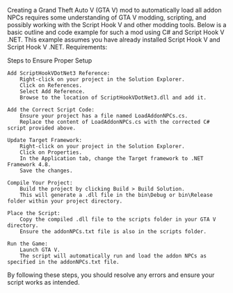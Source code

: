 Creating a Grand Theft Auto V (GTA V) mod to automatically load all addon NPCs requires some understanding of GTA V modding, scripting, and possibly working with the Script Hook V and other modding tools. Below is a basic outline and code example for such a mod using C# and Script Hook V .NET. This example assumes you have already installed Script Hook V and Script Hook V .NET.
Requirements:

Steps to Ensure Proper Setup

    Add ScriptHookVDotNet3 Reference:
        Right-click on your project in the Solution Explorer.
        Click on References.
        Select Add Reference.
        Browse to the location of ScriptHookVDotNet3.dll and add it.

    Add the Correct Script Code:
        Ensure your project has a file named LoadAddonNPCs.cs.
        Replace the content of LoadAddonNPCs.cs with the corrected C# script provided above.

    Update Target Framework:
        Right-click on your project in the Solution Explorer.
        Click on Properties.
        In the Application tab, change the Target framework to .NET Framework 4.8.
        Save the changes.

    Compile Your Project:
        Build the project by clicking Build > Build Solution.
        This will generate a .dll file in the bin\Debug or bin\Release folder within your project directory.

    Place the Script:
        Copy the compiled .dll file to the scripts folder in your GTA V directory.
        Ensure the addonNPCs.txt file is also in the scripts folder.

    Run the Game:
        Launch GTA V.
        The script will automatically run and load the addon NPCs as specified in the addonNPCs.txt file.

By following these steps, you should resolve any errors and ensure your script works as intended.
